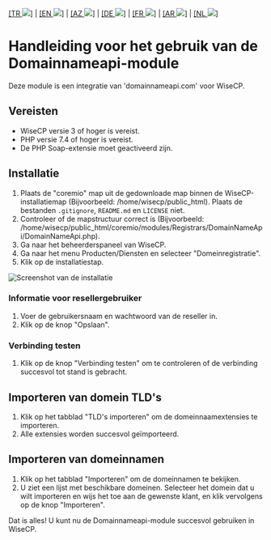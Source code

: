 [[TR ![](https://github.com/domainreseller/wisecp-dna/assets/118720541/3ae7f50e-2763-4bf9-8060-c3dd3e321ff9)]](README.md)
| [[EN ![](https://github.com/domainreseller/wisecp-dna/assets/118720541/654290e2-e8a0-40f8-b816-59fe7ae94418)]](README-EN.md)
| [[AZ ![](https://github.com/domainreseller/wisecp-dna/assets/118720541/c5b30741-8f16-4f89-901e-37d63e9376a7)]](README-AZ.md)
| [[DE  ![](https://github.com/domainreseller/wisecp-dna/assets/118720541/c2416f16-08c2-433e-b22b-f8b72c979090)]](README-DE.md)
 | [[FR  ![](https://github.com/domainreseller/wisecp-dna/assets/118720541/a5e20dc0-d47e-4ce7-bd97-6d4ba80ddc18)]](README-FR.md)
 | [[AR  ![](https://github.com/domainreseller/wisecp-dna/assets/118720541/8e4b474b-2be3-4323-99ff-f2e90aa4142d)]](README-AR.md)
 | [[NL  ![](https://github.com/domainreseller/wisecp-dna/assets/118720541/ed7fe0e5-3775-40f3-bd71-c974de88a50d)]](README-NL.md)

# Handleiding voor het gebruik van de Domainnameapi-module

Deze module is een integratie van 'domainnameapi.com' voor WiseCP.


## Vereisten

- WiseCP versie 3 of hoger is vereist.
- PHP versie 7.4 of hoger is vereist.
- De PHP Soap-extensie moet geactiveerd zijn.

## Installatie

1. Plaats de "coremio" map uit de gedownloade map binnen de WiseCP-installatiemap (Bijvoorbeeld: /home/wisecp/public_html). Plaats de bestanden `.gitignore`, `README.md` en `LICENSE` niet.
2. Controleer of de mapstructuur correct is (Bijvoorbeeld: /home/wisecp/public_html/coremio/modules/Registrars/DomainNameApi/DomainNameApi.php).
3. Ga naar het beheerderspaneel van WiseCP.
4. Ga naar het menu Producten/Diensten en selecteer "Domeinregistratie".
5. Klik op de installatiestap.

![Screenshot van de installatie](https://github.com/domainreseller/wisecp-dna/assets/118720541/0cc8cca1-980e-4ae2-928a-28a809da87eb)

### Informatie voor resellergebruiker

1. Voer de gebruikersnaam en wachtwoord van de reseller in.
2. Klik op de knop "Opslaan".

### Verbinding testen

1. Klik op de knop "Verbinding testen" om te controleren of de verbinding succesvol tot stand is gebracht.

## Importeren van domein TLD's

1. Klik op het tabblad "TLD's importeren" om de domeinnaamextensies te importeren.
2. Alle extensies worden succesvol geïmporteerd.

## Importeren van domeinnamen

1. Klik op het tabblad "Importeren" om de domeinnamen te bekijken.
2. U ziet een lijst met beschikbare domeinen. Selecteer het domein dat u wilt importeren en wijs het toe aan de gewenste klant, en klik vervolgens op de knop "Importeren".

Dat is alles! U kunt nu de Domainnameapi-module succesvol gebruiken in WiseCP.
